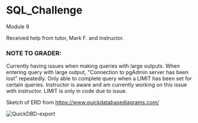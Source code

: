 # SQL_Challenge
Module 9

Received help from tutor, Mark F. and instructor. 

### NOTE TO GRADER: 
Currently having issues when making queries with large outputs. 
When entering query with large output, "Connection to pgAdmin server has been lost" repeatedly. 
Only able to complete query when a LIMIT has been set for certain queries. 
Instructor is aware and am currently working on this issue with instructor. 
LIMIT is only in code due to issue. 




Sketch of ERD from https://www.quickdatabasediagrams.com/ 

![QuickDBD-export](https://github.com/Nicole-Ham/SQL_Challenge/assets/134648078/16395593-6dc5-4360-bcc8-2a5bc9ad06fb)



